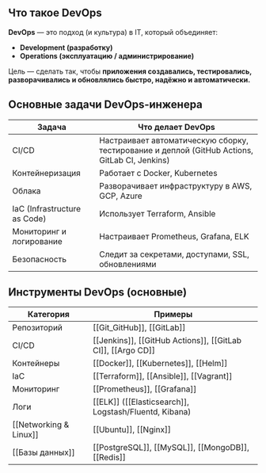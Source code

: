 
## Что такое DevOps

**DevOps** — это подход (и культура) в IT, который объединяет:
- **Development (разработку)**
- **Operations (эксплуатацию / администрирование)**

Цель — сделать так, чтобы **приложения создавались, тестировались, разворачивались и обновлялись быстро, надёжно и автоматически.**

## Основные задачи DevOps-инженера

| Задача                       | Что делает DevOps                                                                             |
| ---------------------------- | --------------------------------------------------------------------------------------------- |
| CI/CD                        | Настраивает автоматическую сборку, тестирование и деплой (GitHub Actions, GitLab CI, Jenkins) |
| Контейнеризация              | Работает с Docker, Kubernetes                                                                 |
| Облака                       | Разворачивает инфраструктуру в AWS, GCP, Azure                                                |
| IaC (Infrastructure as Code) | Использует Terraform, Ansible                                                                 |
| Мониторинг и логирование     | Настраивает Prometheus, Grafana, ELK                                                          |
| Безопасность                 | Следит за секретами, доступами, SSL, обновлениями                                             |

##  Инструменты DevOps (основные)

| Категория              | Примеры                                                     |
| ---------------------- | ----------------------------------------------------------- |
| Репозиторий            | [[Git_GitHub]], [[GitLab]]                                  |
| CI/CD                  | [[Jenkins]], [[GitHub Actions]], [[GitLab CI]], [[Argo CD]] |
| Контейнеры             | [[Docker]], [[Kubernetes]], [[Helm]]                        |
| IaC                    | [[Terraform]], [[Ansible]], [[Vagrant]]                     |
| Мониторинг             | [[Prometheus]], [[Grafana]]                                 |
| Логи                   | [[ELK]] ([[Elasticsearch]], Logstash/Fluentd, Kibana)       |
| [[Networking & Linux]] | [[Ubuntu]], [[Nginx]]                                       |
| [[Базы данных]]        | [[PostgreSQL]], [[MySQL]], [[MongoDB]], [[Redis]]           |
